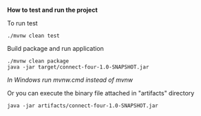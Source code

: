**How to test and run the project**

To run test

```
./mvnw clean test
```

Build package and run application

```
./mvnw clean package
java -jar target/connect-four-1.0-SNAPSHOT.jar
```

*In Windows run mvnw.cmd instead of mvnw*

Or you can execute the binary file attached in "artifacts" directory

```
java -jar artifacts/connect-four-1.0-SNAPSHOT.jar
```